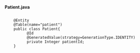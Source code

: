 **Patient.java**
<p><code>
    @Entity
    @Table(name="patient")
    public class Patient{
          @Id
          @GeneratedValue(strategy=GenerationType.IDENTITY)
          private Integer patientId;
    }
</code></p>
